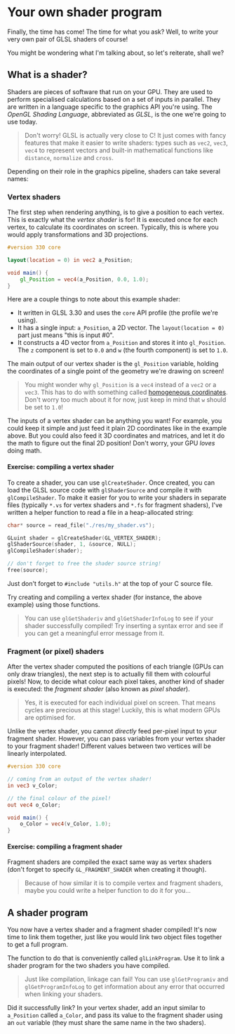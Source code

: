 # Your own shader program

Finally, the time has come! The time for what you ask? Well, to write your very
own pair of GLSL shaders of course!

You might be wondering what I'm talking about, so let's reiterate, shall we?

## What is a shader?

Shaders are pieces of software that run on your GPU. They are used to perform
specialised calculations based on a set of inputs in parallel. They are written
in a language specific to the graphics API you're using. The _OpenGL Shading
Language_, abbreviated as _GLSL_, is the one we're going to use today.

> Don't worry! GLSL is actually very close to C! It just comes with fancy
> features that make it easier to write shaders: types such as `vec2`, `vec3`,
> `vec4` to represent vectors and built-in mathematical functions like
> `distance`, `normalize` and `cross`.

Depending on their role in the graphics pipeline, shaders can take several
names:

### Vertex shaders

The first step when rendering anything, is to give a position to each vertex.
This is exactly what the _vertex shader_ is for! It is executed once for each
vertex, to calculate its coordinates on screen. Typically, this is where you
would apply transformations and 3D projections.

```glsl
#version 330 core

layout(location = 0) in vec2 a_Position;

void main() {
    gl_Position = vec4(a_Position, 0.0, 1.0);
}
```

Here are a couple things to note about this example shader:

- It written in GLSL 3.30 and uses the `core` API profile (the profile we're
  using).
- It has a single input: `a_Position`, a 2D vector. The `layout(location = 0)`
  part just means "this is input #0".
- It constructs a 4D vector from `a_Position` and stores it into `gl_Position`.
  The `z` component is set to `0.0` and `w` (the fourth component) is set to
  `1.0`.

The main output of our vertex shader is the `gl_Position` variable, holding the
coordinates of a single point of the geometry we're drawing on screen!

> You might wonder why `gl_Position` is a `vec4` instead of a `vec2` or a
> `vec3`. This has to do with something called [homogeneous coordinates]. Don't
> worry too much about it for now, just keep in mind that `w` should be set to
> `1.0`!

[homogeneous coordinates]: https://en.wikipedia.org/wiki/Homogeneous_coordinates

The inputs of a vertex shader can be anything you want! For example, you could
keep it simple and just feed it plain 2D coordinates like in the example above.
But you could also feed it 3D coordinates and matrices, and let it do the math
to figure out the final 2D position! Don't worry, your GPU _loves_ doing math.

#### Exercise: compiling a vertex shader

To create a shader, you can use `glCreateShader`. Once created, you can load the
GLSL source code with `glShaderSource` and compile it with `glCompileShader`. To
make it easier for you to write your shaders in separate files (typically `*.vs`
for vertex shaders and `*.fs` for fragment shaders), I've written a helper
function to read a file in a heap-allocated string:

```c
char* source = read_file("./res/my_shader.vs");

GLuint shader = glCreateShader(GL_VERTEX_SHADER);
glShaderSource(shader, 1, &source, NULL);
glCompileShader(shader);

// don't forget to free the shader source string!
free(source);
```

Just don't forget to `#include "utils.h"` at the top of your C source file.

Try creating and compiling a vertex shader (for instance, the above example)
using those functions.

> You can use `glGetShaderiv` and `glGetShaderInfoLog` to see if your shader
> successfully compiled! Try inserting a syntax error and see if you can get a
> meaningful error message from it.

### Fragment (or pixel) shaders

After the vertex shader computed the positions of each triangle (GPUs can only
draw triangles), the next step is to actually fill them with colourful pixels!
Now, to decide what colour each pixel takes, another kind of shader is executed:
the _fragment shader_ (also known as _pixel shader_).

> Yes, it is executed for each individual pixel on screen. That means cycles are
> precious at this stage! Luckily, this is what modern GPUs are optimised for.

Unlike the vertex shader, you cannot _directly_ feed per-pixel input to your
fragment shader. However, you can pass variables from your vertex shader to your
fragment shader! Different values between two vertices will be linearly
interpolated.

```glsl
#version 330 core

// coming from an output of the vertex shader!
in vec3 v_Color;

// the final colour of the pixel!
out vec4 o_Color;

void main() {
    o_Color = vec4(v_Color, 1.0);
}
```

#### Exercise: compiling a fragment shader

Fragment shaders are compiled the exact same way as vertex shaders (don't forget
to specify `GL_FRAGMENT_SHADER` when creating it though).

> Because of how similar it is to compile vertex and fragment shaders, maybe you
> could write a helper function to do it for you...

## A shader program

You now have a vertex shader and a fragment shader compiled! It's now time to
link them together, just like you would link two object files together to get a
full program.

The function to do that is conveniently called `glLinkProgram`. Use it to link a
shader program for the two shaders you have compiled.

> Just like compilation, linkage can fail! You can use `glGetProgramiv` and
> `glGetProgramInfoLog` to get information about any error that occurred when
> linking your shaders.

Did it successfully link? In your vertex shader, add an input similar to
`a_Position` called `a_Color`, and pass its value to the fragment shader using
an `out` variable (they must share the same name in the two shaders).
